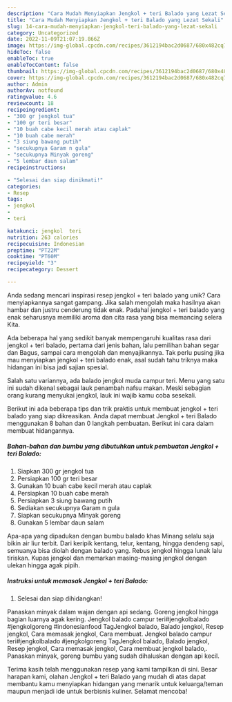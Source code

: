 ```yaml
---
description: "Cara Mudah Menyiapkan Jengkol + teri Balado yang Lezat Sekali"
title: "Cara Mudah Menyiapkan Jengkol + teri Balado yang Lezat Sekali"
slug: 14-cara-mudah-menyiapkan-jengkol-teri-balado-yang-lezat-sekali
category: Uncategorized
date: 2022-11-09T21:07:19.866Z
image: https://img-global.cpcdn.com/recipes/3612194bac2d0687/680x482cq70/jengkol-teri-balado-foto-resep-utama.jpg
hideToc: false
enableToc: true
enableTocContent: false
thumbnail: https://img-global.cpcdn.com/recipes/3612194bac2d0687/680x482cq70/jengkol-teri-balado-foto-resep-utama.jpg
cover: https://img-global.cpcdn.com/recipes/3612194bac2d0687/680x482cq70/jengkol-teri-balado-foto-resep-utama.jpg
author: Admin
authorAv: notfound
ratingvalue: 4.6
reviewcount: 18
recipeingredient:
- "300 gr jengkol tua"
- "100 gr teri besar"
- "10 buah cabe kecil merah atau caplak"
- "10 buah cabe merah"
- "3 siung bawang putih"
- "secukupnya Garam n gula"
- "secukupnya Minyak goreng"
- "5 lembar daun salam"
recipeinstructions:

- "Selesai dan siap dinikmati!"
categories:
- Resep
tags:
- jengkol
- 
- teri

katakunci: jengkol  teri 
nutrition: 263 calories
recipecuisine: Indonesian
preptime: "PT22M"
cooktime: "PT60M"
recipeyield: "3"
recipecategory: Dessert

---
```





Anda sedang mencari inspirasi resep jengkol + teri balado yang unik? Cara menyiapkannya sangat gampang. Jika salah mengolah maka hasilnya akan hambar dan justru cenderung tidak enak. Padahal jengkol + teri balado yang enak seharusnya memiliki aroma dan cita rasa yang bisa memancing selera Kita.





Ada beberapa hal yang sedikit banyak mempengaruhi kualitas rasa dari jengkol + teri balado, pertama dari jenis bahan, lalu pemilihan bahan segar dan Bagus, sampai cara mengolah dan menyajikannya. Tak perlu pusing jika mau menyiapkan jengkol + teri balado enak,      asal sudah tahu triknya maka hidangan ini bisa jadi sajian spesial.














Salah satu variannya, ada balado jengkol muda campur teri. Menu yang satu ini sudah dikenal sebagai lauk penambah nafsu makan. Meski sebagian orang kurang menyukai jengkol, lauk ini wajib kamu coba sesekali.






Berikut ini ada beberapa tips dan trik praktis untuk membuat jengkol + teri balado yang siap dikreasikan. Anda dapat membuat Jengkol + teri Balado menggunakan 8 bahan dan 0 langkah pembuatan. Berikut ini cara dalam membuat hidangannya.

<!--inarticleads1-->

##### Bahan-bahan dan bumbu yang dibutuhkan untuk pembuatan Jengkol + teri Balado:

1. Siapkan 300 gr jengkol tua
1. Persiapkan 100 gr teri besar
1. Gunakan 10 buah cabe kecil merah atau caplak
1. Persiapkan 10 buah cabe merah
1. Persiapkan 3 siung bawang putih
1. Sediakan secukupnya Garam n gula
1. Siapkan secukupnya Minyak goreng
1. Gunakan 5 lembar daun salam


Apa-apa yang dipadukan dengan bumbu balado khas Minang selalu saja bikin air liur terbit. Dari keripik kentang, telur, kentang, hingga dendeng sapi, semuanya bisa diolah dengan balado yang. Rebus jengkol hingga lunak lalu tiriskan. Kupas jengkol dan memarkan masing-masing jengkol dengan ulekan hingga agak pipih. 

<!--inarticleads2-->

##### Instruksi untuk memasak Jengkol + teri Balado:


1. Selesai dan siap dihidangkan!

Panaskan minyak dalam wajan dengan api sedang. Goreng jengkol hingga bagian luarnya agak kering. Jengkol balado campur teri#jengkolbalado #jengkolgoreng #indonesianfood TagJengkol balado, Balado jengkol, Resep jengkol, Cara memasak jengkol, Cara membuat. Jengkol balado campur teri#jengkolbalado #jengkolgoreng TagJengkol balado, Balado jengkol, Resep jengkol, Cara memasak jengkol, Cara membuat jengkol balado,. Panaskan minyak, goreng bumbu yang sudah dihaluskan dengan api kecil. 

Terima kasih telah menggunakan resep yang kami tampilkan di sini. Besar harapan kami, olahan Jengkol + teri Balado yang mudah di atas dapat membantu kamu menyiapkan hidangan yang menarik untuk keluarga/teman maupun menjadi ide untuk berbisnis kuliner. Selamat mencoba!
